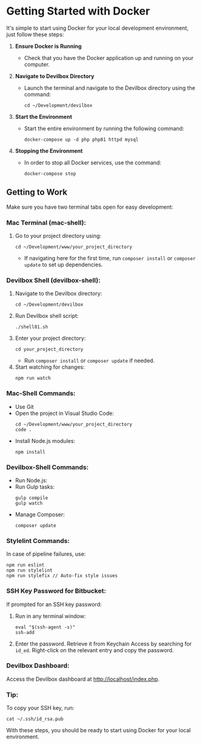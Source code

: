 # Getting Started with Docker

It's simple to start using Docker for your local development environment, just follow these steps:

1. **Ensure Docker is Running**
   - Check that you have the Docker application up and running on your computer.

2. **Navigate to Devilbox Directory**
   - Launch the terminal and navigate to the Devilbox directory using the command:
     ```
     cd ~/Development/devilbox
     ```

3. **Start the Environment**
   - Start the entire environment by running the following command:
     ```
     docker-compose up -d php php81 httpd mysql
     ```

4. **Stopping the Environment**
   - In order to stop all Docker services, use the command:
     ```
     docker-compose stop
     ```

## Getting to Work

Make sure you have two terminal tabs open for easy development:

### Mac Terminal (mac-shell):
1. Go to your project directory using:
   ```
   cd ~/Development/www/your_project_directory
   ```
   - If navigating here for the first time, run `composer install` or `composer update` to set up dependencies.

### Devilbox Shell (devilbox-shell):
1. Navigate to the Devilbox directory:
   ```
   cd ~/Development/devilbox
   ```
2. Run Devilbox shell script:
   ```
   ./shell81.sh
   ```
3. Enter your project directory:
   ```
   cd your_project_directory
   ```
   - Run `composer install` or `composer update` if needed.
4. Start watching for changes:
   ```
   npm run watch
   ```

### Mac-Shell Commands:
- Use Git
- Open the project in Visual Studio Code:
  ```
  cd ~/Development/www/your_project_directory
  code .
  ```
- Install Node.js modules:
  ```
  npm install
  ```

### Devilbox-Shell Commands:
- Run Node.js:
- Run Gulp tasks:
  ```
  gulp compile
  gulp watch
  ```
- Manage Composer:
  ```
  composer update
  ```

### Stylelint Commands:
In case of pipeline failures, use:
```
npm run eslint
npm run stylelint
npm run stylefix // Auto-fix style issues
```

### SSH Key Password for Bitbucket:
If prompted for an SSH key password:
1. Run in any terminal window:
   ```
   eval "$(ssh-agent -s)"
   ssh-add
   ```
2. Enter the password. Retrieve it from Keychain Access by searching for `id_ed`.
   Right-click on the relevant entry and copy the password.

### Devilbox Dashboard:
Access the Devilbox dashboard at [http://localhost/index.php](http://localhost/index.php).

### Tip:
To copy your SSH key, run:
```
cat ~/.ssh/id_rsa.pub
```

With these steps, you should be ready to start using Docker for your local environment.
